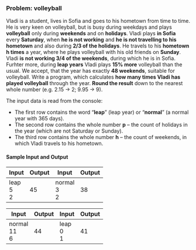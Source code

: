 ### Problem: volleyball

Vladi is a student, lives in Sofia and goes to his hometown from time to time. He is very keen on volleyball, but is busy during weekdays and plays **volleyball** only during **weekends** and on **holidays**. Vladi plays **in Sofia** every **Saturday**, when **he is not working** and **he is not travelling to his hometown** and also during **2/3 of the holidays**. He travels to his **hometown h times** a year, where he plays volleyball with his old friends on **Sunday**. Vladi **is not working 3/4 of the weekends**, during which he is in Sofia. Furhter more, during **leap years** Vladi plays **15% more** volleyball than the usual. We accept, that the year has exactly **48 weekends**, suitable for volleyball. 
Write a program, which calculates **how many times Vladi has played volleyball** through the year. **Round the result** down to the nearest whole number (e.g. 2.15 -> 2; 9.95 -> 9).

The input data is read from the console:

* The first row contains the word “**leap**” (leap year) or “**normal**” (a normal year with 365 days).
* The second row contains the whole number **p** – the count of holidays in the year (which are not Saturday or Sunday).
* The third row contains the whole number **h** – the count of weekends, in which Vladi travels to his hometown.

#### Sample Input and Output

| Input | Output | Input | Output |
|-----|-----|-----|-----|
|leap<br>5<br>2|45|normal<br>3<br>2|38|

| Input | Output | Input | Output |
|-----|-----|-----|-----|
|normal<br>11<br>6|44|leap<br>0<br>1|41|